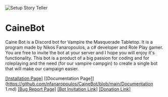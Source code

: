 ![Setup Story Teller](https://static.wikia.nocookie.net/whitewolf/images/a/a0/Caine.png/revision/latest/top-crop/width/360/height/360?cb=20190504162356)
# CaineBot

Caine Bot is a Discord bot for Vampire the Masquerade Tabletop. It is a program made by Nikos Fanaropoulos, a c# developer and Role Play gamer. You are free to invite the bot at your server and I hope you will enjoy it's functionality.
This bot is a product of a big passion for coding and for roleplaying and the need (for our vampire campgin) to create a single bot that will make our campaign easier.


[[Installation Page]](https://github.com/nfanaropoulos/CaineBot/blob/main/Installation.md)
      [[Documentation Page]](https://github.com/nfanaropoulos/CaineBot/blob/main/Documentation 1.md)
      [[Bug Report Page]](https://github.com/nfanaropoulos/CaineBot/blob/main/Installation.md)
      [[Bot Invitation Link]](https://discord.com/api/oauth2/authorize?client_id=934934267211956274&permissions=0&scope=bot%20applications.commands)
      [[Donation Link]](https://github.com/nfanaropoulos/CaineBot/blob/main/Installation.md)
      
